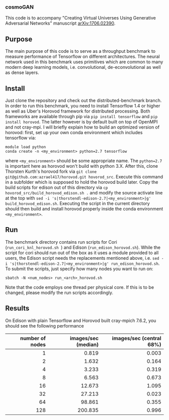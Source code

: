 ### cosmoGAN

This code is to accompany "Creating Virtual Universes Using Generative Adversarial Networks" manuscript [arXiv:1706.02390](https://arxiv.org/abs/1706.02390).

## Purpose
The main purpose of this code is to serve as a throughput benchmark to measure performance of Tensorflow on different architectures. The neural network used in this 
benchmark uses primitives which are common to many modern deep learning models, i.e. convolutional, de-econvolutional as well as dense layers.

## Install

Just clone the repository and check out the distributed-benchmark branch. In order to run this benchmark, you need to install Tensorflow 1.4 or higher as well as Uber's Horovod framework for distributed processing. Both frameworks are available through pip via `pip install tensorflow` and `pip install horovod`. The latter however is by default built on top of OpenMPI and not cray-mpi. I will briefly explain how to build an optimized version of horovod:
first, set up your own conda environment which includes tensorflow via:
```
module load python
conda create -n <my_environment> python=2.7 tensorflow
```
where `<my_environment>` should be some appropriate name.
The `python=2.7` is important here as horovod won't build with python 3.X. After this, clone Thorsten Kurth's horovod fork via 
```git clone git@github.com:azrael417/horovod.git hovorod_src```. 
Execute this command in a subfolder which is supposed to hold the horovod build later.
Copy the build scripts for edison out of this directory via ```cp hovorod_src/build_horovod_edison.sh .``` and modify the source activate line at the top with
```sed -i 's|thorstendl-edison-2.7|<my_environment>|g' build_horovod_edison.sh```.
Executing the script in the current directory should then build and install horovod properly inside the conda environment `<my_environment>`.

## Run
The benchmark directory contains run scripts for Cori (`run_cori_knl_horovod.sh `) and Edison (`run_edison_horovod.sh`). While the script for cori should run out of the box as it uses a module provided to all users, the Edison script needs the replacements mentioned above, i.e.
```sed -i 's|thorstendl-edison-2.7|<my_environment>|g' run_edison_horovod.sh```.
To submit the scripts, just specify how many nodes you want to run on:
```
sbatch -N <num_nodes> run_<arch>_horovod.sh
```
Note that the code employs one thread per physical core. If this is to be changed, please modify the run scripts accordingly.

## Results

On Edison with plain Tensorflow and Horovod built cray-mpich 7.6.2, you should see the following performance

|    number of nodes      |          images/sec (median)        |      images/sec (central 68%)           |
 ------------: | -----------: | -----------: |
|     1       |         0.819  |          0.003  |
|     2       |         1.632  |          0.164  |
|     4       |         3.233  |          0.319  |
|     8       |         6.563  |          0.673  |
|    16       |        12.673  |          1.095  |
|    32       |        27.213  |          0.023  |
|    64       |        98.861  |          0.355  |
|   128       |       200.835  |          0.996  |
